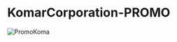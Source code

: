 # KomarCorporation-PROMO
![PromoKoma](https://ocubcw.am.files.1drv.com/y4pokXRHHgcLweo_x6mBM9-sey0FCS8DkyjEz3vkt7Sk71ZwIndwciNSnLFf1UEGIPyeIlfgopVuLIcMj99tjXIEPnJKCmkuA_4bIwjEv_HcmyrwRZ1Dq1fKOIVtkIpKcJPkwSRa_AawvAtb6lkHEJqq7hidCxUC-E38WvU5uJWUZxM9sad6oCR8FjWp7n42de4YHKdnof8UoVjNfvbOuYs1m1Qqmq7UwM49YTY6Qbx0N8/KomarCorporation-PROMO-master.png?psid=1)
